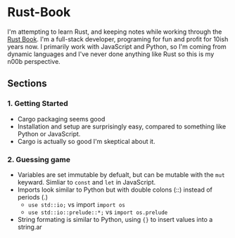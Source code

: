 # Rust-Book

I'm attempting to learn Rust, and keeping notes while working through the [Rust Book](https://doc.rust-lang.org/book/). I'm a full-stack developer, programing for fun and profit for 10ish years now. I primarily work with JavaScript and Python, so I'm coming from dynamic languages and I've never done anything like Rust so this is my n00b perspective.

## Sections

### 1. Getting Started

- Cargo packaging seems good
- Installation and setup are surprisingly easy, compared to something like Python or JavaScript.
- Cargo is actually so good I'm skeptical about it.

### 2. Guessing game

- Variables are set immutable by defualt, but can be mutable with the `mut` keyward. Simliar to `const` and `let` in JavaScript.
- Imports look similar to Python but with double colons (::) instead of periods (.)
  - `use std::io;` vs  import `import os`
  - `use std::io::prelude::*;` vs `import os.prelude`
- String formating is similar to Python, using `{}` to insert values into a string.ar


